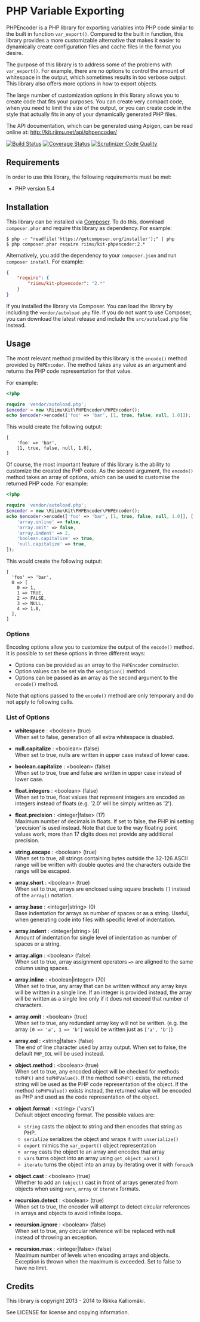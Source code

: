 # PHP Variable Exporting #

PHPEncoder is a PHP library for exporting variables into PHP code similar to the
built in function `var_export()`. Compared to the built in function, this 
library provides a more customizable alternative that makes it easier to 
dynamically create configuration files and cache files in the format you desire.

The purpose of this library is to address some of the problems with
`var_export()`. For example, there are no options to control the amount of
whitespace in the output, which sometimes results in too verbose output. This
library also offers more options in how to export objects.

The large number of customization options in this library allows you to create
code that fits your purposes. You can create very compact code, when you need to
limit the size of the output, or you can create code in the style that actually
fits in any of your dynamically generated PHP files.

The API documentation, which can be generated using Apigen, can be read online
at: http://kit.riimu.net/api/phpencoder/

[![Build Status](https://img.shields.io/travis/Riimu/Kit-PHPEncoder.svg?style=flat)](https://travis-ci.org/Riimu/Kit-PHPEncoder)
[![Coverage Status](https://img.shields.io/coveralls/Riimu/Kit-PHPEncoder.svg?style=flat)](https://coveralls.io/r/Riimu/Kit-PHPEncoder?branch=master)
[![Scrutinizer Code Quality](https://img.shields.io/scrutinizer/g/Riimu/Kit-PHPEncoder.svg?style=flat)](https://scrutinizer-ci.com/g/Riimu/Kit-PHPEncoder/?branch=master)

## Requirements ##

In order to use this library, the following requirements must be met:

  * PHP version 5.4

## Installation ##

This library can be installed via [Composer](http://getcomposer.org/). To do
this, download `composer.phar` and require this library as dependency. For
example:

```
$ php -r "readfile('https://getcomposer.org/installer');" | php
$ php composer.phar require riimu/kit-phpencoder:2.*
```

Alternatively, you add the dependency to your `composer.json` and run `composer
install`. For example:

```json
{
    "require": {
        "riimu/kit-phpencoder": "2.*"
    }
}
```

If you installed the library via Composer. You can load the library by including
the `vendor/autoload.php` file. If you do not want to use Composer, you can
download the latest release and include the `src/autoload.php` file instead.

## Usage ##

The most relevant method provided by this library is the `encode()` method
provided by `PHPEncoder`. The method takes any value as an argument and returns
the PHP code representation for that value.

For example:

```php
<?php

require 'vendor/autoload.php';
$encoder = new \Riimu\Kit\PHPEncoder\PHPEncoder();
echo $encoder->encode(['foo' => 'bar', [1, true, false, null, 1.0]]);
```

This would create the following output:

``` 
[
    'foo' => 'bar',
    [1, true, false, null, 1.0],
]
```

Of course, the most important feature of this library is the ability to
customize the created the PHP code. As the second argument, the `encode()`
method takes an array of options, which can be used to customise the returned
PHP code. For example:

```php
<?php

require 'vendor/autoload.php';
$encoder = new \Riimu\Kit\PHPEncoder\PHPEncoder();
echo $encoder->encode(['foo' => 'bar', [1, true, false, null, 1.0]], [
    'array.inline' => false,
    'array.omit' => false,
    'array.indent' => 2,
    'boolean.capitalize' => true,
    'null.capitalize' => true,
]);
```

This would create the following output:

```
[
  'foo' => 'bar',
  0 => [
    0 => 1,
    1 => TRUE,
    2 => FALSE,
    3 => NULL,
    4 => 1.0,
  ],
]
```

### Options ###

Encoding options allow you to customize the output of the `encode()` method. It
is possible to set these options in three different ways:

  * Options can be provided as an array to the `PHPEncoder` constructor.
  * Option values can be set via the `setOption()` method.
  * Options can be passed as an array as the second argument to the `encode()` method.
  
Note that options passed to the `encode()` method are only temporary and do not
apply to following calls.

### List of Options ###

  * **whitespace** : &lt;boolean&gt; (true)  
    When set to false, generation of all extra whitespace is disabled.
    
  * **null.capitalize** : &lt;boolean&gt; (false)  
    When set to true, nulls are written in upper case instead of lower case. 
 
  * **boolean.capitalize** : &lt;boolean&gt; (false)  
    When set to true, true and false are written in upper case instead of lower case.
    
  * **float.integers** : &lt;boolean&gt; (false)  
    When set to true, float values that represent integers are encoded as
    integers instead of floats (e.g. '2.0' will be simply written as '2').
    
  * **float.precision** : &lt;integer|false&gt; (17)  
    Maximum number of decimals in floats. If set to false, the PHP ini setting
    'precision' is used instead. Note that due to the way floating point values
    work, more than 17 digits does not provide any additional precision.
    
  * **string.escape** : &lt;boolean&gt; (true)  
    When set to true, all strings containing bytes outside the 32-126 ASCII
    range will be written with double quotes and the characters outside the
    range will be escaped.
    
  * **array.short** : &lt;boolean&gt; (true)  
    When set to true, arrays are enclosed using square brackets `[]` instead of
    the `array()` notation.
    
  * **array.base** : &lt;integer|string&gt; (0)  
    Base indentation for arrays as number of spaces or as a string. Useful, when
    generating code into files with specific level of indentation.
    
  * **array.indent** : &lt;integer|string&gt; (4)  
    Amount of indentation for single level of indentation as number of spaces or
    a string.
    
  * **array.align** : &lt;boolean&gt; (false)  
    When set to true, array assignment operators `=>` are aligned to the same
    column using spaces.
    
  * **array.inline** : &lt;boolean|integer&gt; (70)  
    When set to true, any array that can be written without any array keys will
    be written in a single line. If an integer is provided instead, the array
    will be written as a single line only if it does not exceed that number of
    characters.
     
  * **array.omit** : &lt;boolean&gt; (true)  
    When set to true, any redundant array key will not be written. (e.g. the
    array `[0 => 'a', 1 => 'b']` would be written just as `['a', 'b']`)
  
  * **array.eol** : &lt;string|false&gt; (false)  
    The end of line character used by array output. When set to false, the
    default `PHP_EOL` will be used instead.
    
  * **object.method** : &lt;boolean&gt; (true)  
    When set to true, any encoded object will be checked for methods `toPHP()`
    and `toPHPValue()`. If the method `toPHP()` exists, the returned string will
    be used as the PHP code representation of the object. If the method
    `toPHPValue()` exists instead, the returned value will be encoded as PHP and
    used as the code representation of the object.
    
  * **object.format** : &lt;string&gt; ('vars')  
    Default object encoding format. The possible values are:
    
     * `string` casts the object to string and then encodes that string as PHP.
     * `serialize` serializes the object and wraps it with `unserialize()`
     * `export` mimics the `var_export()` object representation
     * `array` casts the object to an array and encodes that array 
     * `vars` turns object into an array using `get_object_vars()`
     * `iterate` turns the object into an array by iterating over it with `foreach`
    
  * **object.cast** : &lt;boolean&gt; (true)  
    Whether to add an `(object)` cast in front of arrays generated from objects
    when using `vars`, `array` or `iterate` formats.
    
  * **recursion.detect** : &lt;boolean&gt; (true)  
    When set to true, the encoder will attempt to detect circular references in
    arrays and objects to avoid infinite loops.
    
  * **recursion.ignore** : &lt;boolean&gt; (false)  
    When set to true, any circular reference will be replaced with null instead
    of throwing an exception.
    
  * **recursion.max** : &lt;integer|false&gt; (false)  
    Maximum number of levels when encoding arrays and objects. Exception is
    thrown when the maximum is exceeded. Set to false to have no limit.

## Credits ##

This library is copyright 2013 - 2014 to Riikka Kalliomäki.

See LICENSE for license and copying information.
